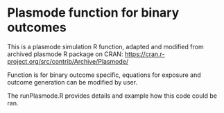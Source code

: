 # Plasmode function for binary outcomes

This is a plasmode simulation R function, adapted and modified from archived plasmode R package on CRAN: https://cran.r-project.org/src/contrib/Archive/Plasmode/

Function is for binary outcome specific, equations for exposure and outcome generation can be modified by user.

The runPlasmode.R provides details and example how this code could be ran.
